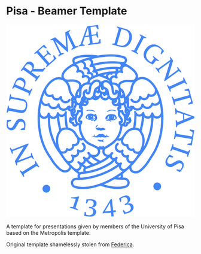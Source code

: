 # Pisa - Beamer Template

![University of Pisa](cherubini/light_blue.png)

A template for presentations given by members of the University of Pisa based on the Metropolis template.

Original template shamelessly stolen from [Federica](https://www.linkedin.com/in/federica-di-pasquale-abb9a9149/).

